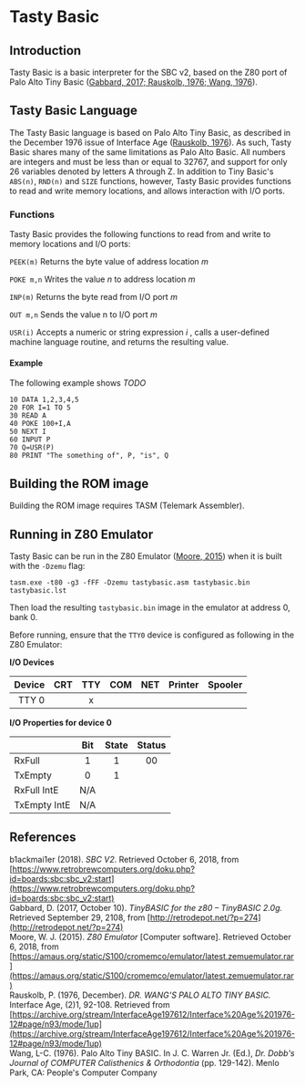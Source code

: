 # Tasty Basic

## Introduction
Tasty Basic is a basic interpreter for the SBC v2, based on the Z80 port of Palo Alto Tiny Basic
([Gabbard, 2017; Rauskolb, 1976; Wang, 1976](##References)).

## Tasty Basic Language
The Tasty Basic language is based on Palo Alto Tiny Basic, as described in the December 1976
issue of Interface Age ([Rauskolb, 1976](##References)). As such, Tasty Basic shares many of the
same limitations as Palo Alto Basic. All numbers are integers and must be less than or
equal to 32767, and support for only 26 variables denoted by letters A through Z. In addition
to Tiny Basic's `ABS(n)`, `RND(n)` and `SIZE` functions, however, Tasty Basic provides functions
to read and write memory locations, and allows interaction with I/O ports.

### Functions
Tasty Basic provides the following functions to read from and write to memory locations and I/O ports:

  `PEEK(m)` Returns the byte value of address location _m_

  `POKE m,n` Writes the value _n_ to address location _m_

  `INP(m)` Returns the byte read from I/O port _m_

  `OUT m,n` Sends the value n to I/O port _m_

  `USR(i)`  Accepts a numeric or string expression _i_ , calls a user-defined machine language routine, and returns the resulting value.

#### Example
The following example shows _TODO_

```
10 DATA 1,2,3,4,5
20 FOR I=1 TO 5
30 READ A
40 POKE 100+I,A
50 NEXT I
60 INPUT P
70 Q=USR(P)
80 PRINT "The something of", P, "is", Q
```

## Building the ROM image

Building the ROM image requires TASM (Telemark Assembler).

## Running in Z80 Emulator
Tasty Basic can be run in the Z80 Emulator ([Moore, 2015](##References)) when it is built with
the `-Dzemu` flag:

```tasm.exe -t80 -g3 -fFF -Dzemu tastybasic.asm tastybasic.bin tastybasic.lst```

Then load the resulting `tastybasic.bin` image in the emulator at address 0, bank 0.

Before running, ensure that the `TTY0` device is configured as following in the Z80 Emulator:

**I/O Devices**

| Device | CRT | TTY | COM | NET | Printer | Spooler |
|-------:|:---:|:---:|:---:|:---:|:-------:|:-------:|
| TTY 0  |     |  x  |     |     |         |         |

**I/O Properties for device 0**

|              | Bit | State | Status |
|--------------|:---:|:-----:|:------:|
| RxFull       | 1   | 1     | 00     |
| TxEmpty      | 0   | 1     |        
| RxFull IntE  | N/A |        
| TxEmpty IntE | N/A |         

## References
b1ackmai1er (2018). _SBC V2_. Retrieved  October 6, 2018, from [https://www.retrobrewcomputers.org/doku.php?id=boards:sbc:sbc_v2:start](https://www.retrobrewcomputers.org/doku.php?id=boards:sbc:sbc_v2:start)  
Gabbard, D. (2017, October 10). _TinyBASIC for the z80 – TinyBASIC 2.0g._ Retrieved September 29, 2108, from [http://retrodepot.net/?p=274](http://retrodepot.net/?p=274)  
Moore, W. J. (2015). _Z80 Emulator_ [Computer software]. Retrieved October 6, 2018, from [https://amaus.org/static/S100/cromemco/emulator/latest.zemuemulator.rar](https://amaus.org/static/S100/cromemco/emulator/latest.zemuemulator.rar)  
Rauskolb, P. (1976, December). _DR. WANG'S PALO ALTO TINY BASIC._ Interface Age, (2)1, 92-108. Retrieved from [https://archive.org/stream/InterfaceAge197612/Interface%20Age%201976-12#page/n93/mode/1up](https://archive.org/stream/InterfaceAge197612/Interface%20Age%201976-12#page/n93/mode/1up)  
Wang, L-C. (1976). Palo Alto Tiny BASIC. In J. C. Warren Jr. (Ed.), _Dr. Dobb's Journal of COMPUTER Calisthenics & Orthodontia_ (pp. 129-142). Menlo Park, CA: People's Computer Company
